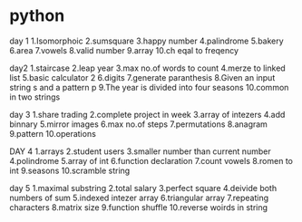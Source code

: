# python
day 1
1.Isomorphoic
2.sumsquare
3.happy number
4.palindrome
5.bakery
6.area
7.vowels
8.valid number
9.array
10.ch eqal to freqency


day2
1.staircase
2.leap year
3.max no.of words to count
4.merze to linked list
5.basic calculator 2
6.digits
7.generate paranthesis
8.Given an input string s and a pattern p
9.The year is divided into four seasons
10.common in two strings


day 3
1.share trading
2.complete project in week
3.array of intezers
4.add binnary
5.mirror images
6.max no.of steps
7.permutations
8.anagram
9.pattern
10.operations





DAY 4
1.arrays
2.student users
3.smaller number than current number
4.polindrome
5.array of int
6.function declaration
7.count vowels
8.romen to int
9.seasons
10.scramble string



day 5 
1.maximal substring
2.total salary 
3.perfect square
4.deivide both  numbers of sum
5.indexed intezer array
6.triangular array
7.repeating characters
8.matrix size
9.function shuffle
10.reverse woirds in string


